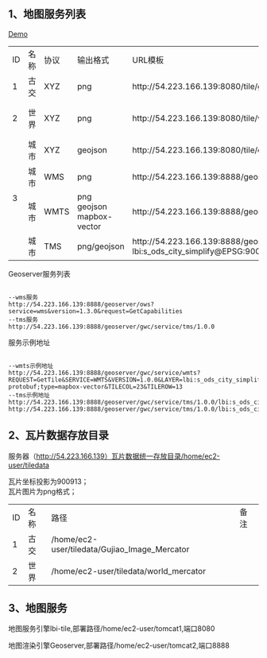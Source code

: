 
## 1、地图服务列表  
  
[Demo](http://54.223.166.139:8080)  

<table>
<tr>
	<td>ID</td>    
	<td width=50>名称</td> 
    <td width=50>协议</td>
	<td width=120>输出格式</td>
    <td>URL模板</td>
    <td>备注</td> 
</tr>
<tr>
	<td>1</td>    
	<td>古交</td> 
	<td>XYZ</td>
	<td>png</td>
	<td>http://54.223.166.139:8080/tile/gujiao/{z}/{x}/{y}</td>
    <td> </td> 
</tr>
<tr>
	<td>2</td>    
	<td>世界</td> 
	<td>XYZ</td><td>png</td>
	<td>http://54.223.166.139:8080/tile/world/{z}/{x}/{y}</td>
    <td> osgearth需要 invert_y=true</td> 
</tr>
<tr>
	<td rowspan="5">3</td>    
	<td>城市</td> 
	<td>XYZ</td>
	<td>geojson</td>
	<td>http://54.223.166.139:8080/tile/city/{z}/{x}/{y}</td>
    <td> </td> 
</tr>
<tr>   
	<td>城市</td> 
	<td>WMS</td>
	<td>png</td>
	<td>http://54.223.166.139:8888/geoserver/ows?service=wms</td>
    <td> </td> 
</tr>
<tr>   
	<td>城市</td> 
	<td>WMTS</td>
	<td>png<br/>
	geojson<br/>
	mapbox-vector
	</td>
	<td>http://54.223.166.139:8888/geoserver/gwc/service/wmts</td>
    <td> </td> 
</tr>
<tr>   
	<td>城市</td> 
	<td>TMS</td>
	<td>png/geojson</td>
	<td>http://54.223.166.139:8888/geoserver/gwc/service/tms/1.0.0/
	lbi:s_ods_city_simplify@EPSG:900913@png/{z}/{x}/{y}.png</td>
    <td>支持4326和900913</td> 
</tr>
</table>

Geoserver服务列表
<pre><code>
--wms服务
http://54.223.166.139:8888/geoserver/ows?service=wms&version=1.3.0&request=GetCapabilities
--tms服务
http://54.223.166.139:8888/geoserver/gwc/service/tms/1.0.0
</code></pre>

服务示例地址
<pre><code>
--wmts示例地址
http://54.223.166.139:8888/geoserver/gwc/service/wmts?REQUEST=GetTile&SERVICE=WMTS&VERSION=1.0.0&LAYER=lbi:s_ods_city_simplify&STYLE=&TILEMATRIX=EPSG:900913:5&TILEMATRIXSET=EPSG:900913&FORMAT=application/x-protobuf;type=mapbox-vector&TILECOL=23&TILEROW=13
--tms示例地址
http://54.223.166.139:8888/geoserver/gwc/service/tms/1.0.0/lbi:s_ods_city_simplify@EPSG:900913@geojson/5/22/20.geojson
http://54.223.166.139:8888/geoserver/gwc/service/tms/1.0.0/lbi:s_ods_city_simplify@EPSG:900913@png/5/22/20.png
</code></pre>

## 2、瓦片数据存放目录 

服务器（http://54.223.166.139）瓦片数据统一存放目录/home/ec2-user/tiledata 
   
瓦片坐标投影为900913；	
瓦片图片为png格式；    

<table>
<tr>
	<td>ID</td>    
	<td>名称</td> 
    <td>路径</td>
    <td>备注</td> 
</tr>
<tr>
	<td>1</td>    
	<td>古交</td> 
    <td>/home/ec2-user/tiledata/Gujiao_Image_Mercator</td>
    <td> </td> 
</tr>
<tr>
	<td>2</td>    
	<td>世界</td> 
    <td>/home/ec2-user/tiledata/world_mercator</td>
    <td> </td> 
</tr>
</table>

## 3、地图服务

地图服务引擎lbi-tile,部署路径/home/ec2-user/tomcat1,端口8080		
	
地图渲染引擎Geoserver,部署路径/home/ec2-user/tomcat2,端口8888	


 
